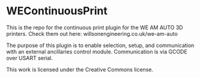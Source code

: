 # WEContinuousPrint

This is the repo for the continuous print plugin for the WE AM AUTO 3D printers.
Check them out here: willsonengineering.co.uk/we-am-auto

The purpose of this plugin is to enable selection, setup, and communication with an external ancillaries control module.
Communication is via GCODE over USART serial.

This work is licensed under the Creative Commons license.
